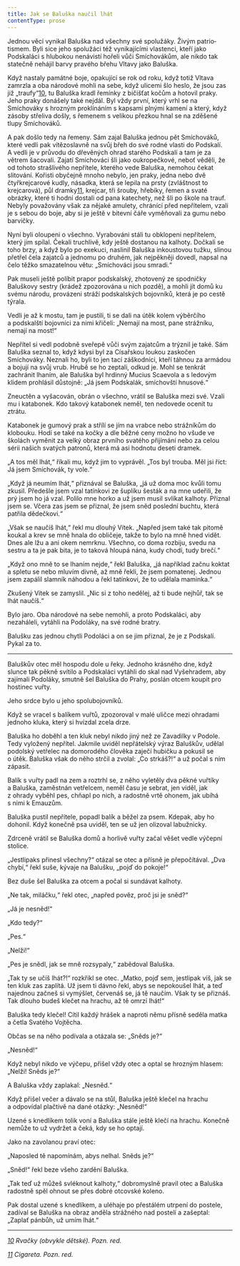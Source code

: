 ```yaml
---
title: Jak se Baluška naučil lhát
contentType: prose
---
```


Jednou věcí vynikal Baluška nad všechny své spolužáky. Živým patrio­tismem. Byli sice jeho spolužáci též vynikajícími vlastenci, kteří jako Podskaláci s hlubokou nenávistí hořeli vůči Smíchovákům, ale nikdo tak statečně nehájil barvy pravého břehu Vltavy jako Baluška.

Když nastaly památné boje, opakující se rok od roku, když totiž Vltava zamrzla a oba národové mohli na sebe, když ulicemi šlo heslo, že jsou zas již „traufy“[10](./resources/undefined), tu Baluška kradl řemínky z bičišťat kočům a hotovil praky. Jeho praky donášely také nejdál. Byl vždy první, který vrhl se na Smíchováky s hrozným proklínáním s kapsami plnými kamení a který, když zásoby střeliva došly, s řemenem s velikou přezkou hnal se na zděšené tlupy Smíchováků.

A pak došlo tedy na řemeny. Sám zajal Baluška jednou pět Smíchováků, které vedli pak vítězoslavně na svůj břeh do své rodné vlasti do Podskalí. A vedli je v průvodu do dřevěných ohrad starého Podskalí a tam je za větrem šacovali. Zajatí Smíchováci šli jako oukro­pečkové, neboť věděli, že od tohoto strašlivého nepřítele, kterého vede Baluška, nemohou čekat slitování. Kořisti obyčejně mnoho nebylo, jen praky, jedna nebo dvě čtyřkrejcarové kudly, násadka, která se lepila na prsty (zvláštnost to krejcarová), půl dramky[11](./resources/undefined), krejcar, tři šrouby, hřebíky, řemen a svaté obrázky, které ti hodní dostali od pana katechety, než šli po škole na trauf. Nebyly považovány však za nějaké amulety, chránící před nepřítelem, vzali je s sebou do boje, aby si je ještě v bitevní čáře vyměňovali za gumu nebo barvičky.

Nyní byli oloupeni o všechno. Vyrabováni stáli tu obklopeni nepřítelem, který jim spílal. Čekali truchlivě, kdy ještě dostanou na kalhoty. Dočkali se toho brzy, a když bylo po exekuci, naslinil Baluška inkoustovou tužku, slinou přetřel čela zajatců a jednomu po druhém, jak nejpěkněji dovedl, napsal na čelo těžko smazatelnou větu: „Smíchováci jsou smradi.“

Pak museli ještě políbit prapor podskalský, zhotovený ze spodničky Baluškovy sestry (krádež zpozorována u nich pozdě), a mohli jít domů ku svému národu, provázeni stráží podskalských bojovníků, která je po cestě týrala.

Vedli je až k mostu, tam je pustili, ti se dali na útěk kolem výběrčího a podskalští bojovníci za nimi křičeli: „Nemají na most, pane strážníku, nemají na most!“

Nepřítel si vedl podobně sveřepě vůči svým zajatcům a trýznil je také. Sám Baluška seznal to, když kdysi byl za Císařskou loukou zaskočen Smíchováky. Neznali ho, byli to jen tací záškodníci, kteří táhnou za armádou a bojují na svůj vrub. Hrubě se ho zeptali, odkud je. Mohl se tenkrát zachránit lhaním, ale Baluška byl hrdinný Mucius Scaevola a s ledovým klidem prohlásil důstojně: „Já jsem Podskalák, smíchovští hnusové.“

Zneuctěn a vyšacován, obrán o všechno, vrátil se Baluška mezi své. Vzali mu i katabonek. Kdo takový katabonek neměl, ten nedovede ocenit tu ztrátu.

Katabonek je gumový prak a střílí se jím na vrabce nebo strážníkům do klobouku. Hodí se také na kočky a dle běžné ceny možno ho všude ve školách vyměnit za velký obraz prvního svatého přijímání nebo za celou sérii našich svatých patronů, která má asi hodnotu deseti dramek.

„A tos měl lhát,“ říkali mu, když jim to vyprávěl. „Tos byl trouba. Měl jsi říct: Já jsem Smíchovák, ty vole.“

„Když já neumím lhát,“ přiznával se Baluška, „já už doma moc kvůli tomu zkusil. Předešle jsem vzal tatínkovi ze šuplíku šesták a na mne udeřili, že prý jsem ho já vzal. Polilo mne horko a už jsem musil svlíkat kalhoty. Přiznal jsem se. Včera zas jsem se přiznal, že jsem sněd poslední buchtu, která patřila dědečkovi.“

„Však se naučíš lhát,“ řekl mu dlouhý Vítek. „Napřed jsem také tak pitomě koukal a krev se mně hnala do obličeje, takže to bylo na mně hned vidět. Dnes ale lžu a ani okem nemrknu. Všechno, co doma rozbiju, svedu na sestru a ta je pak bita, je to taková hloupá nána, kudy chodí, tudy brečí.“

„Když ono mně to se lhaním nejde,“ řekl Baluška, „já například začnu koktat a spletu se nebo mluvím divně, až mně řekli, že jsem pomatenej. Jednou jsem zapálil slamník náhodou a řekl tatínkovi, že to udělala maminka.“

Zkušený Vítek se zamyslil. „Nic si z toho nedělej, až ti bude nejhůř, tak se lhát naučíš.“

Bylo jaro. Oba národové na sebe nemohli, a proto Podskaláci, aby nezaháleli, vytáhli na Podoláky, na své rodné bratry.

Balušku zas jednou chytli Podoláci a on se jim přiznal, že je z Pod­skalí. Pykal za to.

* * *

Baluškův otec měl hospodu dole u řeky. Jednoho krásného dne, když slunce tak pěkně svítilo a Podskaláci vytáhli do skal nad Vyšehradem, aby zajímali Podoláky, smutně šel Baluška do Prahy, poslán otcem koupit pro hostinec vuřty.

Jeho srdce bylo u jeho spolubojovníků.

Když se vracel s balíkem vuřtů, zpozoroval v malé uličce mezi ohradami jednoho kluka, který si hvízdal zcela drze.

Baluška ho doběhl a ten kluk nebyl nikdo jiný než ze Zavadilky v Podole. Tedy vyložený nepřítel. Jakmile uviděl nepřátelský výraz Baluškův, udělal podolský vetřelec na domorodého člověka zaječí hubičku a pokusil se o útěk. Baluška však do něho strčil a zvolal: „Co strkáš?!“ a už počal s ním zápasit.

Balík s vuřty padl na zem a roztrhl se, z něho vyletěly dva pěkné vuřtíky a Baluška, zaměstnán vetřelcem, neměl času je sebrat, jen viděl, jak z ohrady vyběhl pes, chňapl po nich, a radostně vrtě ohonem, jak ubíhá s nimi k Emauzům.

Baluška pustil nepřítele, popadl balík a běžel za psem. Kdepak, aby ho dohonil. Když konečně psa uviděl, ten se už jen olizoval labužnicky.

Zdrceně vrátil se Baluška domů a horlivě vuřty začal věšet vedle výčepní stolice.

„Jestlipaks přinesl všechny?“ otázal se otec a přísně je přepočítával. „Dva chybí,“ řekl suše, kývaje na Balušku, „pojď do pokoje!“

Bez duše šel Baluška za otcem a počal si sundávat kalhoty.

„Ne tak, miláčku,“ řekl otec, „napřed pověz, proč jsi je sněd?“

„Já je nesněd!“

„Kdo tedy?“

„Pes.“

„Nelži!“

„Pes je snědl, jak se mně rozsypaly,“ zabědoval Baluška.

„Tak ty se učíš lhát?!“ rozkřikl se otec. „Matko, pojď sem, jestli­pak víš, jak se ten kluk zas zaplítá. Už jsem ti dávno řekl, abys se nepokoušel lhát, a teď najednou začneš si vymýšlet, červenáš se, já tě naučím. Však ty se přiznáš. Tak dlouho budeš klečet na hrachu, až tě omrzí lhát!“

Baluška tedy klečel! Cítil každý hrášek a naproti němu přísně seděla matka a četla Svatého Vojtěcha.

Občas se na něho podívala a otázala se: „Sněds je?“

„Nesněd!“

Když nebyl nikdo ve výčepu, přišel vždy otec a optal se hrozným hlasem: „Nelži! Sněds je?“

A Baluška vždy zaplakal: „Nesněd.“

Když přišel večer a dávalo se na stůl, Baluška ještě klečel na hrachu a odpovídal plačtivě na dané otázky: „Nesněd!“

Uzené s knedlíkem tolik voní a Baluška stále ještě klečí na hrachu. Konečně nemůže to už vydržet a čeká, kdy se ho optají.

Jako na zavolanou praví otec:

„Naposled tě napomínám, abys nelhal. Sněds je?“

„Sněd!“ řekl beze všeho zardění Baluška.

„Tak teď už můžeš svléknout kalhoty,“ dobromyslně pravil otec a Baluška radostně spěl ohnout se přes dobré otcovské koleno.

Pak dostal uzené s knedlíkem, a uléhaje po přestálém utrpení do postele, zadíval se Baluška na obraz anděla strážného nad postelí a zašeptal: „Zaplať pánbůh, už umím lhát.“

* * *

_[10](./resources/undefined) Rvačky (obvykle dětské). Pozn. red._

_[11](./resources/undefined) Cigareta. Pozn. red._
